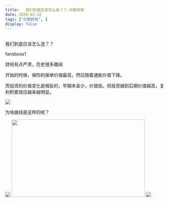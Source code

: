 ```yaml
---
title:   我们到底应该怎么选？？-炒股拌饭
date: 2020-02-22
tags: ["炒股拌饭", ]
display: false
---
```



## 



我们到底应该怎么选？？




fansboss1




财经有点严肃，历史很多趣闻


开始的时候，保险的保单价值最高，然后随着通胀价值下降。

而投资的价值变化是相反的，早期本金少，价值低。但投资越到后期价值越高，复利积累效应越来越明显。

<img class="rich_pages" data-ratio="0.6052631578947368" data-s="300,640" src="https://mmbiz.qpic.cn/sz_mmbiz_png/tnE2st4BmibbKJjbv0jYCNoVFX5s6r99rLr2hdzvsjVVFNhUt0snYKTiaq5KhquAYWB8LNavicju3IKvC2yCV0jUA/640?wx_fmt=png" data-type="png" data-w="646" style="text-align: left;white-space: normal;"/>

为啥曲线是这样的呢？

<img class="rich_pages" data-ratio="0.8509687034277198" data-s="300,640" src="https://mmbiz.qpic.cn/sz_mmbiz_png/tnE2st4BmibbKJjbv0jYCNoVFX5s6r99rCj3Mj4Xed2W7UyNdE3hOHKNHBkMZKzqAp29uBRUXlyu4Yr4URLQsIw/640?wx_fmt=png" data-type="png" data-w="671" style=""/>

<img class="rich_pages" data-ratio="0.5824074074074074" data-s="300,640" src="https://mmbiz.qpic.cn/sz_mmbiz_png/tnE2st4BmibbKJjbv0jYCNoVFX5s6r99rk6Ac4o9qXSIppOmMkO6ic42xQfUQIC2sZZmdViczAhcwIBGfs4y4VPXg/640?wx_fmt=png" data-type="png" data-w="1080" style="width: 422px;height: 246px;"/>

<img class="rich_pages" data-ratio="0.720125786163522" data-s="300,640" src="https://mmbiz.qpic.cn/sz_mmbiz_png/tnE2st4BmibbKJjbv0jYCNoVFX5s6r99r1o17yEhKUf3bkLEkmYxaGwgvGqbXTGAAdS64sOGlCojicSYnREKBpvg/640?wx_fmt=png" data-type="png" data-w="636" style=""/>